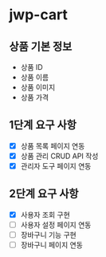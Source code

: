 # jwp-cart

## 상품 기본 정보
- 상품 ID
- 상품 이름
- 상품 이미지
- 상품 가격

## 1단계 요구 사항
- [x] 상품 목록 페이지 연동
- [x] 상품 관리 CRUD API 작성
- [x] 관리자 도구 페이지 연동

## 2단계 요구 사항
-[x] 사용자 조회 구현
-[ ] 사용자 설정 페이지 연동
-[ ] 장바구니 기능 구현
-[ ] 장바구니 페이지 연동